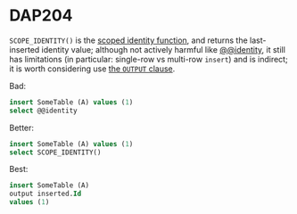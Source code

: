 ﻿# DAP204

`SCOPE_IDENTITY()` is the [scoped identity function](https://learn.microsoft.com/sql/t-sql/functions/scope-identity-transact-sql), and returns the last-inserted identity value; although not actively harmful like [@@identity](DAP203),
it still has limitations (in particular: single-row vs multi-row `insert`) and is indirect; it is worth considering use [the `OUTPUT` clause](https://learn.microsoft.com/sql/t-sql/queries/output-clause-transact-sql).

Bad:

``` sql
insert SomeTable (A) values (1)
select @@identity
```

Better:

``` sql
insert SomeTable (A) values (1)
select SCOPE_IDENTITY()
```

Best:

``` sql
insert SomeTable (A)
output inserted.Id
values (1)
```
